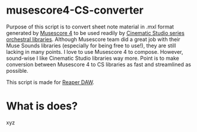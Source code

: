 # musescore4-CS-converter
Purpose of this script is to convert sheet note material in .mxl format generated by [Musescore 4](https://musescore.org/) to be used readily by [Cinematic Studio series orchestral libraries](https://cinematicstudioseries.com/). Although Musescore team did a great job with their Muse Sounds libraries (especially for being free to use!), they are still lacking in many points. I love to use Musescore 4 to compose. However, sound-wise I like Cinematic Studio libraries way more. Point is to make conversion between Musescore 4 to CS libraries as fast and streamlined as possible.

This script is made for [Reaper DAW](https://www.reaper.fm/).

# What is does?
xyz
